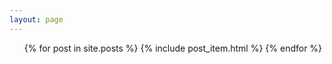 ```yaml
---
layout: page
---
```


<ul class="posts">
  {% for post in site.posts %}
  {% include post_item.html %}
  {% endfor %}
</ul>



